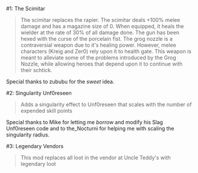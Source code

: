 #1: The Scimitar
>The scimitar replaces the rapier. The scimitar deals +100% melee damage and has a magazine size of 0. When equipped, it heals the wielder at the rate of 30% of all damage done. The gun has been hexed with the curse of the porcelain fist. The grog nozzle is a contraversial weapon due to it's healing power. However, melee characters (Kreig and Zer0) rely upon it to health gate. This weapon is meant to alleviate some of the problems introduced by the Grog Nozzle, while allowing heroes that depend upon it to continue with their schtick.

Special thanks to zububu for the *sweet* idea.

#2: Singularity Unf0reseen
>Adds a singularity effect to Unf0reseen that scales with the number of expended skill points 

Special thanks to Mike for letting me *borrow* and modify his Slag Unf0reseen code and to the_Nocturni for helping me with scaling the singularity radius.

#3: Legendary Vendors
>This mod replaces all loot in the vendor at Uncle Teddy's with legendary loot